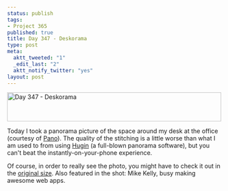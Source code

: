 ```yaml
--- 
status: publish
tags: 
- Project 365
published: true
title: Day 347 - Deskorama
type: post
meta: 
  aktt_tweeted: "1"
  _edit_last: "2"
  aktt_notify_twitter: "yes"
layout: post
---
```

<a href="http://www.flickr.com/photos/freeed/6508701653/" title="Day 347 - Deskorama by Fred​, on Flickr"><img src="http://farm8.staticflickr.com/7012/6508701653_f70ff1d95c.jpg" width="500" height="68" alt="Day 347 - Deskorama"/></a>

Today I took a panorama picture of the space around my desk at the office (courtesy of <a href="https://market.android.com/details?id=com.debaclesoftware.pano">Pano</a>). The quality of the stitching is a little worse than what I am used to from using <a href="http://hugin.sourceforge.net/">Hugin</a> (a full-blown panorama software), but you can't beat the instantly-on-your-phone experience.

Of course, in order to really see the photo, you might have to check it out in the <a href="http://www.flickr.com/photos/freeed/6508701653/sizes/o/">original size</a>. Also featured in the shot: Mike Kelly, busy making awesome web apps.
